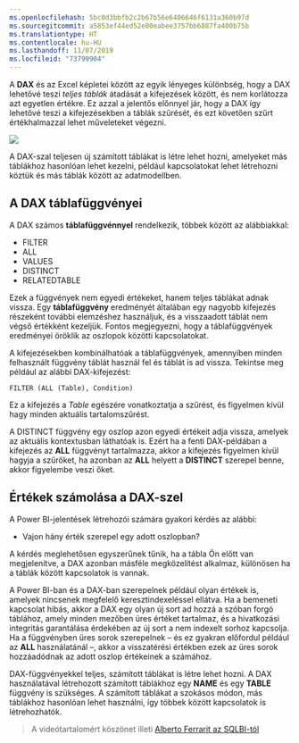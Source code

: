 ```yaml
---
ms.openlocfilehash: 5bc0d3bbfb2c2b67b56e6406646f6131a360b97d
ms.sourcegitcommit: a5853ef44ed52e80eabee3757bb6887fa400b75b
ms.translationtype: HT
ms.contentlocale: hu-HU
ms.lasthandoff: 11/07/2019
ms.locfileid: "73799904"
---
```

A **DAX** és az Excel képletei között az egyik lényeges különbség, hogy a DAX lehetővé teszi *teljes táblák* átadását a kifejezések között, és nem korlátozza azt egyetlen értékre. Ez azzal a jelentős előnnyel jár, hogy a DAX így lehetővé teszi a kifejezésekben a táblák szűrését, és ezt követően szűrt értékhalmazzal lehet műveleteket végezni.

![](media/7-6-dax-tables-and-filtering/dax-tables-filtering_1.png)

A DAX-szal teljesen új számított táblákat is létre lehet hozni, amelyeket más táblákhoz hasonlóan lehet kezelni, például kapcsolatokat lehet létrehozni köztük és más táblák között az adatmodellben.

## <a name="dax-table-functions"></a>A DAX táblafüggvényei
A DAX számos **táblafüggvénnyel** rendelkezik, többek között az alábbiakkal:

* FILTER
* ALL
* VALUES
* DISTINCT
* RELATEDTABLE

Ezek a függvények nem egyedi értékeket, hanem teljes táblákat adnak vissza. Egy **táblafüggvény** eredményét általában egy nagyobb kifejezés részeként további elemzéshez használjuk, és a visszaadott táblát nem végső értékként kezeljük. Fontos megjegyezni, hogy a táblafüggvények eredményei öröklik az oszlopok közötti kapcsolatokat.

A kifejezésekben kombinálhatóak a táblafüggvények, amennyiben minden felhasznált függvény táblát használ fel és táblát is ad vissza. Tekintse meg például az alábbi DAX-kifejezést:

    FILTER (ALL (Table), Condition)

Ez a kifejezés a *Table* egészére vonatkoztatja a szűrést, és figyelmen kívül hagy minden aktuális tartalomszűrést.

A DISTINCT függvény egy oszlop azon egyedi értékeit adja vissza, amelyek az aktuális kontextusban láthatóak is. Ezért ha a fenti DAX-példában a kifejezés az **ALL** függvényt tartalmazza, akkor a kifejezés figyelmen kívül hagyja a szűrőket, ha azonban az **ALL** helyett a **DISTINCT** szerepel benne, akkor figyelembe veszi őket.

## <a name="counting-values-with-dax"></a>Értékek számolása a DAX-szel
A Power BI-jelentések létrehozói számára gyakori kérdés az alábbi:

* Vajon hány érték szerepel egy adott oszlopban?

A kérdés meglehetősen egyszerűnek tűnik, ha a tábla Ön előtt van megjelenítve, a DAX azonban másféle megközelítést alkalmaz, különösen ha a táblák között kapcsolatok is vannak.

A Power BI-ban és a DAX-ban szerepelnek például olyan értékek is, amelyek nincsenek megfelelő keresztindexeléssel ellátva. Ha a bemeneti kapcsolat hibás, akkor a DAX egy olyan új sort ad hozzá a szóban forgó táblához, amely minden mezőben üres értéket tartalmaz, és a hivatkozási integritás garantálása érdekében az új sort a nem indexelt sorhoz kapcsolja. Ha a függvényben üres sorok szerepelnek – és ez gyakran előfordul például az **ALL** használatánál –, akkor a visszatérési értékben ezek az üres sorok hozzáadódnak az adott oszlop értékeinek a számához.

DAX-függvényekkel teljes, számított táblákat is létre lehet hozni. A DAX használatával létrehozott számított táblákhoz egy **NAME** és egy **TABLE** függvény is szükséges. A számított táblákat a szokásos módon, más táblákhoz hasonlóan lehet használni, így többek között kapcsolatok is létrehozhatók.

> A videótartalomért köszönet illeti [Alberto Ferrarit az SQLBI-tól](https://www.sqlbi.com/learning-dax)
> 
> 

